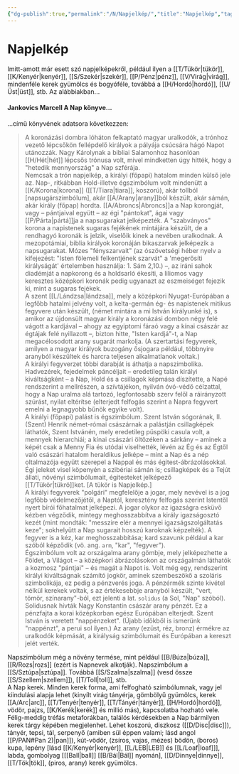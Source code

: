 ```yaml
---
{"dg-publish":true,"permalink":"/N/Napjelkép/","title":"Napjelkép","tags":["formatted🟢"],"created":"2023-10-13T12:20","updated":"2023-10-13T12:20"}
---
```



# Napjelkép



Imitt-amott már esett szó napjelképekről, például ilyen a [[T/Tükör\|tükör]], [[K/Kenyér\|kenyér]], [[S/Szekér\|szekér]], [[P/Pénz\|pénz]], [[V/Virág\|virág]], mindenféle kerek gyümölcs és bogyóféle, továbbá a [[H/Hordó\|hordó]], [[U/Üst\|üst]], stb. Az alábbiakban...

#### Jankovics Marcell A Nap könyve...

...című könyvének adatsora következzen:  
> A koronázási dombra lóháton felkaptató magyar uralkodók, a trónhoz vezető lépcsőkön fellépdelő királyok a pályája csúcsára hágó Napot utánozzák. Nagy Károlynak a bibliai Salamonhoz hasonlóan [[H/Hét\|hét]] lépcsős trónusa volt, mivel mindketten úgy hitték, hogy a "hetedik mennyország" a Nap szférája.  
> Nemcsak a trón napjelkép, a királyi (főpapi) hatalom minden külső jele az. Nap-, ritkábban Hold-illetve égszimbólum volt mindenütt a [[K/Korona\|korona]] ([[T/Tiara\|tiara]], koszorú), akár tollból \[napsugárszimbólum\], akár [[A/Arany\|arany]]ból készült, akár sámán, akár király (főpap) hordta. [[A/Abroncs\|Abroncs]]a a Nap korongját, vagy – pántjaival együtt – az égi "pántokat", ágai vagy [[P/Párta\|pártá]]ja a napsugarakat jelképezték. A "szabványos" korona a napistenek sugaras fejékének mintájára készült, de a rendhagyó koronák is jelzik, viselőik kinek a nevében uralkodnak. A mezopotámiai, biblia királyok koronáján bikaszarvak jelképezik a napsugarakat. Mózes "fényszarvait" (az ószövetségi héber nyelv a kifejezést: "Isten fölemeli felkentjének szarvát" a 'megerősíti királyságát' értelemben használja: 1. Sám 2,10.) –, az iráni sahok diadémját a napkorong és a holdsarló ékesíti, a liliomos vagy keresztes középkori koronák pedig ugyanazt az eszmeiséget fejezik ki, mint a sugaras fejékek.  
> A szent [[L/Lándzsa\|lándzsa]], mely a középkori Nyugat-Európában a legfőbb hatalmi jelvény volt, a kelta-germán ég- és napistenek mitikus fegyvere után készült, (német mintára a mi István királyunké is), s amikor az újdonsült magyar király a koronázási dombon négy felé vágott a kardjával – ahogy az egyiptomi fáraó vagy a kínai császár az égtájak felé nyillazott –, bizton hitte, "Isten kardjá"-t, a Nap megacélosodott arany sugarát markolja. (A szertartási fegyverek, amilyen a magyar királyok buzogány ősjogara például, többnyire aranyból készültek és harcra teljesen alkalmatlanok voltak.)  
> A királyi fegyverzet többi darabját is áthatja a napszimbolika. Hadvezérek, fejedelmek páncéljait – eredetileg talán királyi kiváltságként – a Nap, Hold és a csillagok képmása díszítette, a Napé rendszerint a mellrészen, a szívtájékon, nyilván óvó-védő célzattal, hogy a Nap uralma alá tartozó, legfontosabb szerv felől a ráirányzott szúrást, nyilat eltérítse (elterjedt felfogás szerint a Napra fegyvert emelni a legnagyobb bűnök egyike volt).  
> A királyi (főpapi) palást is égszimbólum. Szent István sógorának, II. (Szent) Henrik német-római császárnak a palástján csillagképek láthatók, Szent Istvánén, mely eredetileg püspöki casula volt, a mennyek hierarchiái; a kínai császári öltözéken a sárkány – aminek a képét csak a Menny Fia és utódai viselhették, lévén az Ég és az Égtől való császári hatalom heraldikus jelképe – mint a Nap és a nép oltalmazója együtt szerepel a Nappal és más égitest-ábrázolásokkal. Égi jeleket visel köpenyén a szibériai sámán is; csillagképek és a Tejút állati, növényi szimbólumait, égitesteket jelképező [[T/Tükör\|tükrö]]ket. \[A tükör is Napjelkép.\]  
> A királyi fegyverek "polgári" megfelelője a jogar, mely nevével is a jog legfőbb védelmezőjétől, a Naptól, keresztény felfogás szerint Istentől nyert bírói főhatalmat jelképezi. A jogar olykor az igazságra esküvő kézben végződik, mintegy meghosszabbítva a király igazságosztó kezét (mint mondták: "messzire elér a mennyei igazságszolgáltatás keze"; sokhelyütt a Nap sugarait hosszú karoknak képzelték). A fegyver is a kéz, kar meghosszabbítása; kard szavunk például a kar szóból képződik (vö. ang. `arm`, "kar", "fegyver").  
> Égszimbólum volt az országalma arany gömbje, mely jelképezhette a Földet, a Világot – a középkori ábrázolásokon az országalmán láthatók a kozmosz "pántjai" – és magát a Napot is. Volt még egy, rendszerint királyi kiváltságnak számító jogkör, aminek szembeszökő a szoláris szimbolikája, ez pedig a pénzverés joga. A pénzérmék szinte kivétel nélkül kerekek voltak, s az értékesebbje aranyból készült, "vert, tömör, színarany"-ból, ezt jelenti a lat. `solidus` (a Sol, "Nap" szóból). Solidusnak hívták Nagy Konstantin császár arany pénzét. Ez a pénzfajta a korai középkorban egész Európában elterjedt. Szent István is veretett "nappénzeket". (Újabb időkből is ismerünk "nappénzt", a perui sol ilyen.) Az arany (ezüst, réz, bronz) érmékre az uralkodók képmását, a királyság szimbólumait és Európában a kereszt jelét verték.  

Napszimbólum még a növény termése, mint például [[B/Búza\|búza]], [[R/Rozs\|rozs]] (ezért is Napnevek alkotják). Napszimbólum a [[S/Sztúpa\|sztúpa]]. Továbbá [[S/Szalma\|szalma]] (vesd össze [[S/Szellem\|szellem]]), [[T/Toll\|toll]], stb.  
A Nap kerek. Minden kerek forma, ami felfogható szimbólumnak, vagy jel kiindulási alapja lehet (kinyílt virág tányérja, gömbölyű gyümölcs, kerek [[A/Arc\|arc]], [[T/Tenyér\|tenyér]], [[T/Tányér\|tányér]], [[H/Hordó\|hordó]], vödör, pajzs, [[K/Kerék\|kerék]] és millió más), kapcsolatba hozható vele.  
Félig-meddig tréfás metaforákban, találós kérdésekben a Nap bármilyen kerek tárgy képében megjelenhet. Lehet koszorú, diszkosz ([[D/Disc\|disc]]), tányér, tepsi, tál, serpenyő (amiben sül éppen valami; lásd angol [[P/PAN#Pan 2)\|pan]]), kút-vödör, (zsíros, vajas, mézes) bödön, (boros) kupa, lepény \[lásd [[K/Kenyér\|kenyér]], [[L/LEB\|LEB]] és [[L/Loaf\|loaf]]\], labda, gombolyag \[[[Ball\|ball]] [[B/Bál\|Bál]] nyomán\], [[D/Dinnye\|dinnye]], [[T/Tök\|tök]], (piros, arany) kerek gyümölcs.  
